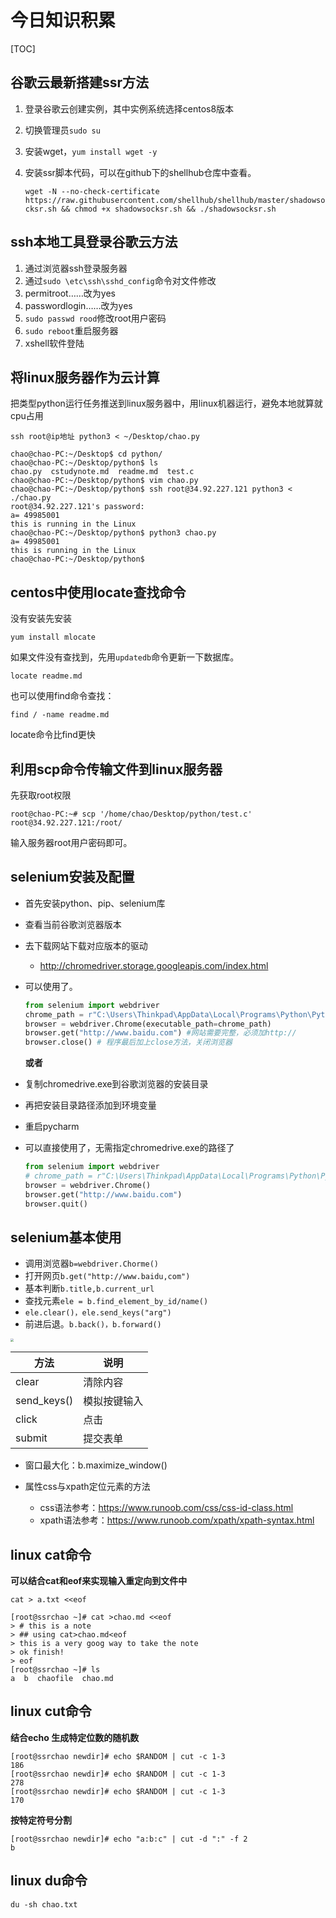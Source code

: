 # 今日知识积累

[TOC]



## 谷歌云最新搭建ssr方法

1. 登录谷歌云创建实例，其中实例系统选择centos8版本

2. 切换管理员`sudo su`

3. 安装wget，`yum install wget -y`

4. 安装ssr脚本代码，可以在github下的shellhub仓库中查看。

   `wget -N --no-check-certificate https://raw.githubusercontent.com/shellhub/shellhub/master/shadowsocksr.sh && chmod +x shadowsocksr.sh && ./shadowsocksr.sh`



## ssh本地工具登录谷歌云方法

1. 通过浏览器ssh登录服务器
2. 通过`sudo \etc\ssh\sshd_config`命令对文件修改
3. permitroot……改为yes
4. passwordlogin……改为yes
5. `sudo passwd rood`修改root用户密码
6. `sudo reboot`重启服务器
7. xshell软件登陆



## 将linux服务器作为云计算

把类型python运行任务推送到linux服务器中，用linux机器运行，避免本地就算就cpu占用

`ssh root@ip地址 python3 < ~/Desktop/chao.py`

```linux
chao@chao-PC:~/Desktop$ cd python/
chao@chao-PC:~/Desktop/python$ ls
chao.py  cstudynote.md  readme.md  test.c
chao@chao-PC:~/Desktop/python$ vim chao.py 
chao@chao-PC:~/Desktop/python$ ssh root@34.92.227.121 python3 < ./chao.py
root@34.92.227.121's password: 
a= 49985001
this is running in the Linux
chao@chao-PC:~/Desktop/python$ python3 chao.py 
a= 49985001
this is running in the Linux
chao@chao-PC:~/Desktop/python$ 

```



## centos中使用locate查找命令

没有安装先安装

`yum install mlocate`

如果文件没有查找到，先用`updatedb`命令更新一下数据库。

`locate readme.md`

也可以使用find命令查找：

`find / -name readme.md`

locate命令比find更快



## 利用scp命令传输文件到linux服务器

先获取root权限

`root@chao-PC:~# scp '/home/chao/Desktop/python/test.c' root@34.92.227.121:/root/`

输入服务器root用户密码即可。



## selenium安装及配置

* 首先安装python、pip、selenium库

* 查看当前谷歌浏览器版本

* 去下载网站下载对应版本的驱动

  * http://chromedriver.storage.googleapis.com/index.html

* 可以使用了。

  ```python
  from selenium import webdriver
  chrome_path = r"C:\Users\Thinkpad\AppData\Local\Programs\Python\Python36\Lib\site-packages\selenium\webdriver\chrome\chromedriver.exe" # 这是chromedrive.exe的文件路径，注意使用r转义字符
  browser = webdriver.Chrome(executable_path=chrome_path)
  browser.get("http://www.baidu.com") #网站需要完整，必须加http://
  browser.close() # 程序最后加上close方法，关闭浏览器
  ```

  **或者**

* 复制chromedrive.exe到谷歌浏览器的安装目录

* 再把安装目录路径添加到环境变量

* 重启pycharm

* 可以直接使用了，无需指定chromedrive.exe的路径了

  ```python
  from selenium import webdriver
  # chrome_path = r"C:\Users\Thinkpad\AppData\Local\Programs\Python\Python36\Lib\site-packages\selenium\webdriver\chrome\chromedriver.exe"
  browser = webdriver.Chrome()
  browser.get("http://www.baidu.com")
  browser.quit()
  ```

  

## selenium基本使用

* 调用浏览器`b=webdriver.Chorme()`
* 打开网页`b.get("http://www.baidu,com")`
* 基本判断`b.title,b.current_url`
* 查找元素`ele = b.find_element_by_id/name()`
* `ele.clear()，ele.send_keys("arg")`
* 前进后退。`b.back()，b.forward()`

<img src="D:\我的坚果云\重要笔记\IT学习\selenium资料\selenium查找元素.png" style="zoom:30%;" />

| 方法        | 说明         |
| ----------- | ------------ |
| clear       | 清除内容     |
| send_keys() | 模拟按键输入 |
| click       | 点击         |
| submit      | 提交表单     |

* 窗口最大化：b.maximize_window()

* 属性css与xpath定位元素的方法
  * css语法参考：https://www.runoob.com/css/css-id-class.html
  * xpath语法参考：https://www.runoob.com/xpath/xpath-syntax.html

## linux cat命令

**可以结合cat和eof来实现输入重定向到文件中**

`cat > a.txt <<eof`

```shell
[root@ssrchao ~]# cat >chao.md <<eof
> # this is a note
> ## using cat>chao.md<eof
> this is a very goog way to take the note
> ok finish!
> eof
[root@ssrchao ~]# ls
a  b  chaofile  chao.md
```

## linux cut命令

**结合echo 生成特定位数的随机数**

```shell
[root@ssrchao newdir]# echo $RANDOM | cut -c 1-3
186
[root@ssrchao newdir]# echo $RANDOM | cut -c 1-3
278
[root@ssrchao newdir]# echo $RANDOM | cut -c 1-3
170
```

**按特定符号分割**

```shell
[root@ssrchao newdir]# echo "a:b:c" | cut -d ":" -f 2
b
```



## linux du命令

`du -sh chao.txt`

